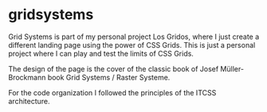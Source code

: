 # gridsystems

Grid Systems is part of my personal project Los Gridos, where I just create a different landing page using the power of CSS Grids. This is just a personal project where I can play and test the limits of CSS Grids. 

The design of the page is the cover of the classic book of Josef Müller-Brockmann book Grid Systems / Raster Systeme. 

For the code organization I followed the principles of the ITCSS architecture.  
